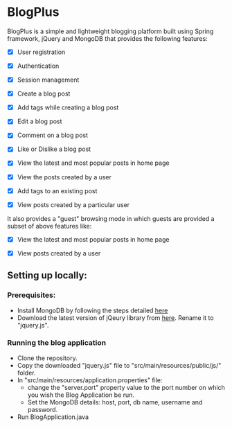 # BlogPlus

BlogPlus is a simple and lightweight blogging platform built using Spring framework, jQuery and MongoDB that provides the following features:

- [X] User registration
- [X] Authentication
- [X] Session management
- [X] Create a blog post
- [X] Add tags while creating a blog post
- [x] Edit a blog post
- [X] Comment on a blog post
- [X] Like or Dislike a blog post
- [X] View the latest and most popular posts in home page
- [X] View the posts created by a user
- [X] Add tags to an existing post
- [x] View posts created by a particular user



It also provides a "guest" browsing mode in which guests are provided a subset of above features like:

- [X] View the latest and most popular posts in home page
- [x] View posts created by a user


## Setting up locally:

### Prerequisites:
- Install MongoDB by following the steps detailed [here](https://docs.mongodb.com/v3.2/installation/)
- Download the latest version of jQeury library from [here](https://jquery.com/download/). Rename it to "jquery.js".

### Running the blog application
- Clone the repository.
- Copy the downloaded "jquery.js" file to "src/main/resources/public/js/" folder.
- In "src/main/resources/application.properties" file: 
  - change the "server.port" property value to the port number on which you wish the Blog Application be run.
  - Set the MongoDB details: host, port, db name, username and password.
- Run BlogApplication.java


